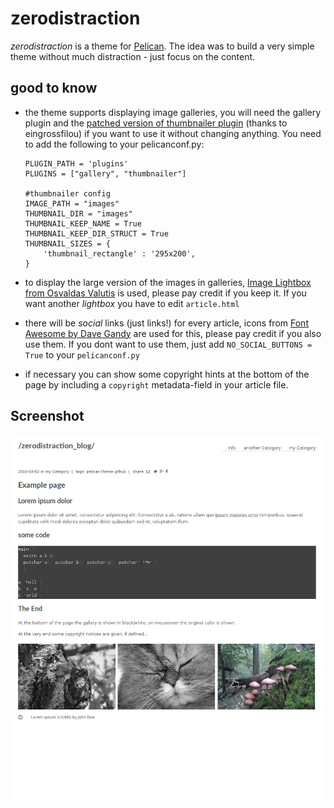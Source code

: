 # zerodistraction

_zerodistraction_ is a theme for [Pelican](https://github.com/getpelican).
The idea was to build a very simple theme without much distraction - just focus on the content. 

## good to know

 * the theme supports displaying image galleries, you will need the 
 gallery plugin and the 
 [patched version of thumbnailer plugin](https://github.com/eingrossfilou/pelican-plugins/tree/patch-1/thumbnailer)
    (thanks to eingrossfilou) if you want to use it without changing anything.
    You need to add the following to your pelicanconf.py:
    ```
    PLUGIN_PATH = 'plugins'
    PLUGINS = ["gallery", "thumbnailer"]
    
    #thumbnailer config
    IMAGE_PATH = "images"
    THUMBNAIL_DIR = "images"
    THUMBNAIL_KEEP_NAME = True
    THUMBNAIL_KEEP_DIR_STRUCT = True
    THUMBNAIL_SIZES = {
        'thumbnail_rectangle' : '295x200',
    }
    ```
    
 * to display the large version of the images in galleries, [Image Lightbox from Osvaldas Valutis](http://osvaldas.info/image-lightbox-responsive-touch-friendly)
 is used, please pay credit if you keep it.
 If you want another _lightbox_ you have to edit `article.html`
 * there will be _social_ links (just links!) for every article, icons from
 [Font Awesome by Dave Gandy](http://fontawesome.io) are used for this, please pay credit if you also use them. If you dont want to use them, just add `NO_SOCIAL_BUTTONS = True` to your `pelicanconf.py`
 * if necessary you can show some copyright hints at the bottom of the page by including a `copyright` metadata-field in your article file.
 
## Screenshot
![a screenshot of the theme](screenshot_new.jpg?raw=true)


